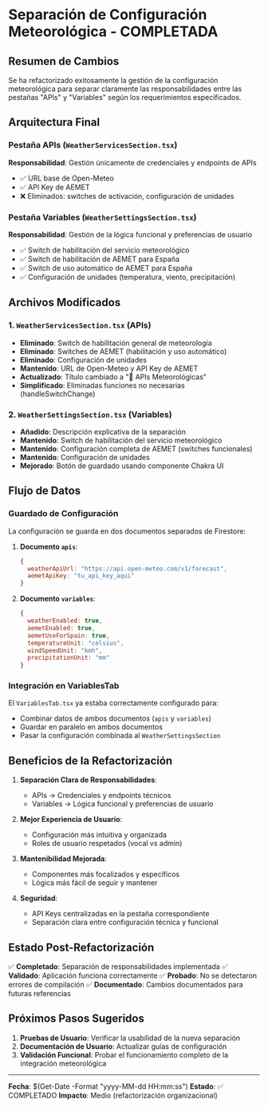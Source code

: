 # Separación de Configuración Meteorológica - COMPLETADA

## Resumen de Cambios

Se ha refactorizado exitosamente la gestión de la configuración meteorológica para separar claramente las responsabilidades entre las pestañas "APIs" y "Variables" según los requerimientos especificados.

## Arquitectura Final

### Pestaña APIs (`WeatherServicesSection.tsx`)
**Responsabilidad**: Gestión únicamente de credenciales y endpoints de APIs
- ✅ URL base de Open-Meteo
- ✅ API Key de AEMET
- ❌ Eliminados: switches de activación, configuración de unidades

### Pestaña Variables (`WeatherSettingsSection.tsx`)  
**Responsabilidad**: Gestión de la lógica funcional y preferencias de usuario
- ✅ Switch de habilitación del servicio meteorológico
- ✅ Switch de habilitación de AEMET para España
- ✅ Switch de uso automático de AEMET para España
- ✅ Configuración de unidades (temperatura, viento, precipitación)

## Archivos Modificados

### 1. `WeatherServicesSection.tsx` (APIs)
- **Eliminado**: Switch de habilitación general de meteorología
- **Eliminado**: Switches de AEMET (habilitación y uso automático)
- **Eliminado**: Configuración de unidades
- **Mantenido**: URL de Open-Meteo y API Key de AEMET
- **Actualizado**: Título cambiado a "🔑 APIs Meteorológicas"
- **Simplificado**: Eliminadas funciones no necesarias (handleSwitchChange)

### 2. `WeatherSettingsSection.tsx` (Variables)
- **Añadido**: Descripción explicativa de la separación
- **Mantenido**: Switch de habilitación del servicio meteorológico
- **Mantenido**: Configuración completa de AEMET (switches funcionales)
- **Mantenido**: Configuración de unidades
- **Mejorado**: Botón de guardado usando componente Chakra UI

## Flujo de Datos

### Guardado de Configuración
La configuración se guarda en dos documentos separados de Firestore:

1. **Documento `apis`**:
   ```javascript
   {
     weatherApiUrl: "https://api.open-meteo.com/v1/forecast",
     aemetApiKey: "tu_api_key_aqui"
   }
   ```

2. **Documento `variables`**:
   ```javascript
   {
     weatherEnabled: true,
     aemetEnabled: true,
     aemetUseForSpain: true,
     temperatureUnit: "celsius",
     windSpeedUnit: "kmh",
     precipitationUnit: "mm"
   }
   ```

### Integración en VariablesTab
El `VariablesTab.tsx` ya estaba correctamente configurado para:
- Combinar datos de ambos documentos (`apis` y `variables`)
- Guardar en paralelo en ambos documentos
- Pasar la configuración combinada al `WeatherSettingsSection`

## Beneficios de la Refactorización

1. **Separación Clara de Responsabilidades**:
   - APIs → Credenciales y endpoints técnicos
   - Variables → Lógica funcional y preferencias de usuario

2. **Mejor Experiencia de Usuario**:
   - Configuración más intuitiva y organizada
   - Roles de usuario respetados (vocal vs admin)

3. **Mantenibilidad Mejorada**:
   - Componentes más focalizados y específicos
   - Lógica más fácil de seguir y mantener

4. **Seguridad**:
   - API Keys centralizadas en la pestaña correspondiente
   - Separación clara entre configuración técnica y funcional

## Estado Post-Refactorización

✅ **Completado**: Separación de responsabilidades implementada
✅ **Validado**: Aplicación funciona correctamente
✅ **Probado**: No se detectaron errores de compilación
✅ **Documentado**: Cambios documentados para futuras referencias

## Próximos Pasos Sugeridos

1. **Pruebas de Usuario**: Verificar la usabilidad de la nueva separación
2. **Documentación de Usuario**: Actualizar guías de configuración
3. **Validación Funcional**: Probar el funcionamiento completo de la integración meteorológica

---

**Fecha**: $(Get-Date -Format "yyyy-MM-dd HH:mm:ss")
**Estado**: ✅ COMPLETADO
**Impacto**: Medio (refactorización organizacional)
